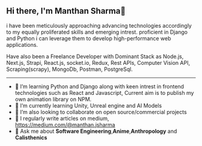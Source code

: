 
## Hi there, I'm Manthan Sharma👋
i have been meticulously approaching advancing technologies accordingly to my equally proliferated skills and emerging intrest.
proficient in Django and Python i can leverage them to develop high-performance web applications.

Have also been a Freelance Developer with Dominant Stack as Node.js, Next.js, Strapi, React.js, socket.io, Redux, Rest APIs, Computer Vision API, Scraping(scrapy), MongoDb, Postman, PostgreSql.

---

- 🌱 I’m learning Python and Django along with keen intrest in frontend technologies such as React and Javascript, Current aim is to publish my own animation library on NPM.
- 🌱 I’m currently learning Unity, Unreal engine and AI Models
- 👯 I’m also looking to collaborate on open source/commercial projects
- 📝 I regularly write articles on medium, https://medium.com/@manthan.jsharma
- 💬 Ask me about **Software Engineering**,**Anime**,**Anthropology** and **Calisthenics**

